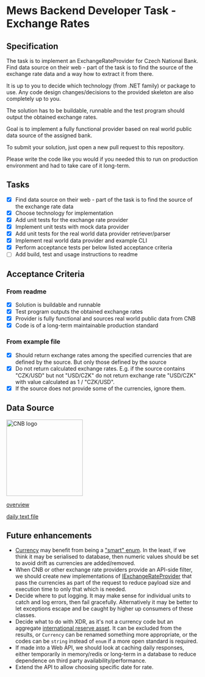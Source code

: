# Mews Backend Developer Task - Exchange Rates

## Specification

The task is to implement an ExchangeRateProvider for Czech National Bank. Find data source on their web - part of the task is to find the source of the exchange rate data and a way how to extract it from there.

It is up to you to decide which technology (from .NET family) or package to use. Any code design changes/decisions to the provided skeleton are also completely up to you.

The solution has to be buildable, runnable and the test program should output the obtained exchange rates.

Goal is to implement a fully functional provider based on real world public data source of the assigned bank.

To submit your solution, just open a new pull request to this repository.

Please write the code like you would if you needed this to run on production environment and had to take care of it long-term.

## Tasks

- [x] Find data source on their web - part of the task is to find the source of the exchange rate data
- [x] Choose technology for implementation
- [x] Add unit tests for the exchange rate provider
- [x] Implement unit tests with mock data provider
- [x] Add unit tests for the real world data provider retriever/parser
- [x] Implement real world data provider and example CLI
- [x] Perform acceptance tests per below listed acceptance criteria
- [ ] Add build, test and usage instructions to readme

## Acceptance Criteria

### From readme

- [x] Solution is buildable and runnable
- [x] Test program outputs the obtained exchange rates
- [x] Provider is fully functional and sources real world public data from CNB
- [x] Code is of a long-term maintainable production standard

### From example file

- [x] Should return exchange rates among the specified currencies that are defined by the source. But only those defined by the source
- [x] Do not return calculated exchange rates. E.g. if the source contains "CZK/USD" but not "USD/CZK" do not return exchange rate "USD/CZK" with value calculated as 1 / "CZK/USD". 
- [x] If the source does not provide some of the currencies, ignore them.

## Data Source

<img alt="CNB logo" src="https://www.cnb.cz/export/system/modules/cz.nelasoft.opencms.cnb/resources/img/LOGO-2RA_RGB.svg" width="200px" />

[overview](https://www.cnb.cz/en/financial-markets/foreign-exchange-market/central-bank-exchange-rate-fixing/central-bank-exchange-rate-fixing/)

[daily text file](https://www.cnb.cz/en/financial-markets/foreign-exchange-market/central-bank-exchange-rate-fixing/central-bank-exchange-rate-fixing/daily.txt)

## Future enhancements

- [Currency](./Mews.BackendDeveloperTask.ExchangeRates/Currency.cs) may benefit from being a ["smart" enum](https://codeblog.jonskeet.uk/2006/01/05/classenum/). In the least, if we think it may be serialised to database, then numeric values should be set to avoid drift as currencies are added/removed.
- When CNB or other exchange rate providers provide an API-side filter, we should create new implementations of [IExchangeRateProvider](./Mews.BackendDeveloperTask.ExchangeRates/IExchangeRateProvider.cs) that pass the currencies as part of the request to reduce payload size and execution time to only that which is needed.
- Decide where to put logging.  It may make sense for individual units to catch and log errors, then fail gracefully. Alternatively it may be better to let exceptions escape and be caught by higher up consumers of these classes.
- Decide what to do with XDR, as it's not a currency code but an aggregate [international reserve asset](https://www.imf.org/en/About/Factsheets/Sheets/2016/08/01/14/51/Special-Drawing-Right-SDR). It can be excluded from the results, or `Currency` can be renamed something more appropriate, or the codes can be `string` instead of `enum` if a more open standard is required.
- If made into a Web API, we should look at caching daily responses, either temporarily in memory/redis or long-term in a database to reduce dependence on third party availability/performance.
- Extend the API to allow choosing specific date for rate.